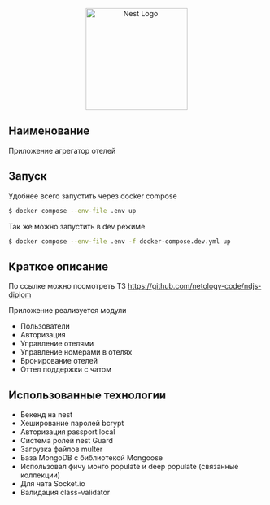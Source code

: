 <p align="center">
  <a href="http://nestjs.com/" target="blank"><img src="https://nestjs.com/img/logo-small.svg" width="200" alt="Nest Logo" /></a>
</p>

[circleci-image]: https://img.shields.io/circleci/build/github/nestjs/nest/master?token=abc123def456
[circleci-url]: https://circleci.com/gh/nestjs/nest

## Наименование

Приложение агрегатор отелей

## Запуск

Удобнее всего запустить через docker compose

```bash
$ docker compose --env-file .env up
```

Так же можно запустить в dev режиме

```bash
$ docker compose --env-file .env -f docker-compose.dev.yml up
```

## Краткое описание

По ссылке можно посмотреть ТЗ
https://github.com/netology-code/ndjs-diplom

Приложение реализуется модули 

- Пользователи
- Авторизация
- Управление отелями
- Управление номерами в отелях
- Бронирование отелей
- Оттел поддержки с чатом

## Использованные технологии

- Бекенд на nest
- Хеширование паролей bcrypt
- Авторизация passport local
- Система ролей nest Guard
- Загрузка файлов multer
- База MongoDB с библиотекой Mongoose
- Использовал фичу монго populate и deep populate (связанные коллекции)
- Для чата Socket.io
- Валидация class-validator


